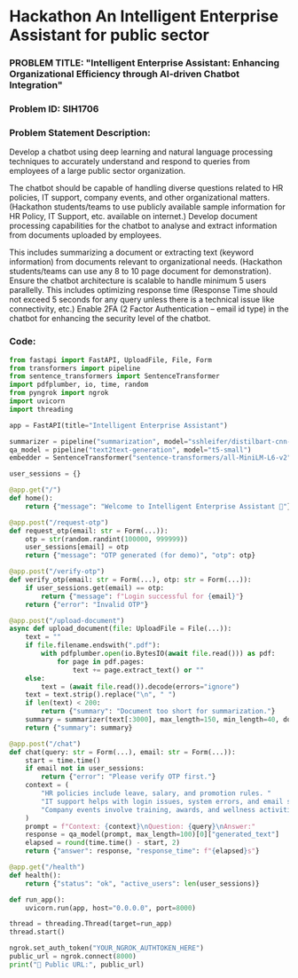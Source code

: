 # Hackathon An Intelligent Enterprise Assistant for public sector

### PROBLEM TITLE: "Intelligent Enterprise Assistant: Enhancing Organizational Efficiency through AI-driven Chatbot Integration"

### Problem ID: SIH1706

### Problem Statement Description:

Develop a chatbot using deep learning and natural language processing techniques to accurately understand and respond to queries from employees of a large public sector organization.

The chatbot should be capable of handling diverse questions related to HR policies, IT support, company events, and other organizational matters. (Hackathon students/teams to use publicly available sample information for HR Policy, IT Support, etc. available on internet.) Develop document processing capabilities for the chatbot to analyse and extract information from documents uploaded by employees.

This includes summarizing a document or extracting text (keyword information) from documents relevant to organizational needs. (Hackathon students/teams can use any 8 to 10 page document for demonstration). Ensure the chatbot architecture is scalable to handle minimum 5 users parallelly. This includes optimizing response time (Response Time should not exceed 5 seconds for any query unless there is a technical issue like connectivity, etc.) Enable 2FA (2 Factor Authentication – email id type) in the chatbot for enhancing the security level of the chatbot.

### Code:
```python
from fastapi import FastAPI, UploadFile, File, Form
from transformers import pipeline
from sentence_transformers import SentenceTransformer
import pdfplumber, io, time, random
from pyngrok import ngrok
import uvicorn
import threading

app = FastAPI(title="Intelligent Enterprise Assistant")

summarizer = pipeline("summarization", model="sshleifer/distilbart-cnn-12-6")
qa_model = pipeline("text2text-generation", model="t5-small")
embedder = SentenceTransformer("sentence-transformers/all-MiniLM-L6-v2")

user_sessions = {}

@app.get("/")
def home():
    return {"message": "Welcome to Intelligent Enterprise Assistant 👋"}

@app.post("/request-otp")
def request_otp(email: str = Form(...)):
    otp = str(random.randint(100000, 999999))
    user_sessions[email] = otp
    return {"message": "OTP generated (for demo)", "otp": otp}

@app.post("/verify-otp")
def verify_otp(email: str = Form(...), otp: str = Form(...)):
    if user_sessions.get(email) == otp:
        return {"message": f"Login successful for {email}"}
    return {"error": "Invalid OTP"}

@app.post("/upload-document")
async def upload_document(file: UploadFile = File(...)):
    text = ""
    if file.filename.endswith(".pdf"):
        with pdfplumber.open(io.BytesIO(await file.read())) as pdf:
            for page in pdf.pages:
                text += page.extract_text() or ""
    else:
        text = (await file.read()).decode(errors="ignore")
    text = text.strip().replace("\n", " ")
    if len(text) < 200:
        return {"summary": "Document too short for summarization."}
    summary = summarizer(text[:3000], max_length=150, min_length=40, do_sample=False)[0]["summary_text"]
    return {"summary": summary}

@app.post("/chat")
def chat(query: str = Form(...), email: str = Form(...)):
    start = time.time()
    if email not in user_sessions:
        return {"error": "Please verify OTP first."}
    context = (
        "HR policies include leave, salary, and promotion rules. "
        "IT support helps with login issues, system errors, and email setup. "
        "Company events involve training, awards, and wellness activities."
    )
    prompt = f"Context: {context}\nQuestion: {query}\nAnswer:"
    response = qa_model(prompt, max_length=100)[0]["generated_text"]
    elapsed = round(time.time() - start, 2)
    return {"answer": response, "response_time": f"{elapsed}s"}

@app.get("/health")
def health():
    return {"status": "ok", "active_users": len(user_sessions)}

def run_app():
    uvicorn.run(app, host="0.0.0.0", port=8000)

thread = threading.Thread(target=run_app)
thread.start()

ngrok.set_auth_token("YOUR_NGROK_AUTHTOKEN_HERE")
public_url = ngrok.connect(8000)
print("🚀 Public URL:", public_url)
```

